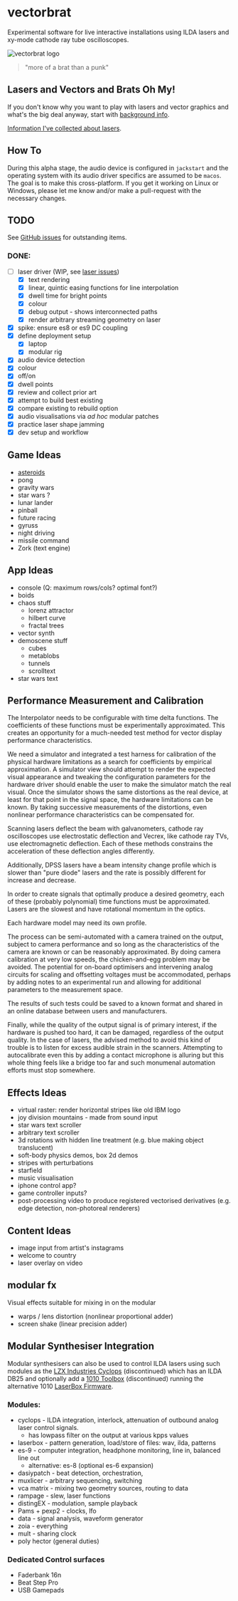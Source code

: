 # vectorbrat

Experimental software for live interactive installations using ILDA lasers and xy-mode cathode ray tube oscilloscopes.

![vectorbrat logo](src/main/resources/vectorbrat.png)

> "more of a brat than a punk"

## Lasers and Vectors and Brats Oh My!

If you don't know why you want to play with lasers and vector graphics and 
what's the big deal anyway, start with [background info](background.md).

[Information I've collected about lasers](lasers.md).

## How To

During this alpha stage, the audio device is configured in `jackstart` and the 
operating system with its audio driver specifics are assumed to be `macos`. The 
goal is to make this cross-platform. If you get it working on Linux or Windows,
please let me know and/or make a pull-request with the necessary changes.

## TODO

See [GitHub issues](https://github.com/christo/vectorbrat/issues) for outstanding items.

### DONE:

* [ ] laser driver (WIP, see
[laser issues](https://github.com/christo/vectorbrat/issues?q=is%3Aissue+is%3Aopen+label%3Alaser))
  * [x] text rendering
  * [x] linear, quintic easing functions for line interpolation
  * [x] dwell time for bright points
  * [x] colour
  * [x] debug output - shows interconnected paths
  * [x] render arbitrary streaming geometry on laser
* [x] spike: ensure es8 or es9 DC coupling
* [x] define deployment setup
  * [x] laptop
  * [x] modular rig
* [x] audio device detection
* [x] colour
* [x] off/on
* [x] dwell points
* [x] review and collect prior art
* [x] attempt to build best existing
* [x] compare existing to rebuild option
* [x] audio visualisations via *ad hoc* modular patches
* [x] practice laser shape jamming
* [x] dev setup and workflow

## Game Ideas

* [asteroids](asteroids.md)
* pong
* gravity wars
* star wars ?
* lunar lander
* pinball
* future racing
* gyruss
* night driving
* missile command
* Zork (text engine)

## App Ideas

* console (Q: maximum rows/cols? optimal font?)
* boids
* chaos stuff
  * lorenz attractor
  * hilbert curve
  * fractal trees
* vector synth
* demoscene stuff
  * cubes
  * metablobs
  * tunnels
  * scrolltext
* star wars text

## Performance Measurement and Calibration

The Interpolator needs to be configurable with time delta functions. The coefficients of these functions must be 
experimentally approximated. This creates an opportunity for a much-needed test method for vector display 
performance characteristics.

We need a simulator and integrated a test harness for calibration of the physical hardware limitations as a search for
coefficients by empirical approximation. A simulator view should attempt to render the expected visual appearance
and tweaking the configuration parameters for the hardware driver should enable the user to make the simulator match the
real visual. Once the simulator shows the same distortions as the real device, at least for that point in the signal 
space, the hardware limitations can be known. By taking successive measurements of the distortions, even nonlinear 
performance characteristics can be compensated for.  

Scanning lasers deflect the beam with galvanometers, cathode ray oscilloscopes use electrostatic deflection and Vecrex,
like cathode ray TVs, use electromagnetic deflection. Each of these methods constrains the acceleration of these
deflection angles differently.

Additionally, DPSS lasers have a beam intensity change profile which is slower than "pure diode" lasers and the rate is
possibly different for increase and decrease.

In order to create signals that optimally produce a desired geometry, each of these (probably polynomial) time functions
must be approximated. Lasers are the slowest and have rotational momentum in the optics.

Each hardware model may need its own profile. 

The process can be semi-automated with a camera trained on the output, subject to camera performance and so long as the 
characteristics of the camera are known or can be reasonably approximated. By doing camera calibration at very low 
speeds, the chicken-and-egg problem may be avoided. The potential for on-board optimisers and intervening analog 
circuits for scaling and offsetting voltages must be accommodated, perhaps by adding notes to an experimental run 
and allowing for additional parameters to the measurement space.

The results of such tests could be saved to a known format and shared in an online database between users and 
manufacturers.

Finally, while the quality of the output signal is of primary interest, if the hardware is pushed too hard, it can 
be damaged, regardless of the output quality. In the case of lasers, the advised method to avoid this kind of 
trouble is to listen for excess audible strain in the scanners. Attempting to autocalibrate even this by adding a 
contact microphone is alluring but this whole thing feels like a bridge too far and such monumenal automation 
efforts must stop somewhere. 

## Effects Ideas

* virtual raster: render horizontal stripes like old IBM logo
* joy division mountains - made from sound input
* star wars text scroller
* arbitrary text scroller
* 3d rotations with hidden line treatment (e.g. blue making object translucent)
* soft-body physics demos, box 2d demos
* stripes with perturbations
* starfield
* music visualisation
* iphone control app?
* game controller inputs?
* post-processing video to produce registered vectorised derivatives (e.g. edge detection, non-photoreal renderers)

## Content Ideas

* image input from artist's instagrams
* welcome to country
* laser overlay on video

## modular fx

Visual effects suitable for mixing in on the modular

* warps / lens distortion (nonlinear proportional adder)
* screen shake (linear precision adder)


## Modular Synthesiser Integration

Modular synthesisers can also be used to control ILDA lasers
using such modules as the 
[LZX Industries Cyclops](https://lzxindustries.net/products/cyclops) 
(discontinued) which has an ILDA DB25 and optionally add a 
[1010 Toolbox](https://1010music.com/product/toolbox-sequencer-function-generator-eurorack-module) (discontinued)
running the alternative 1010
[LaserBox Firmware](https://1010music.com/product/laserbox-pattern-generator-for-lasers).

### Modules:

* cyclops - ILDA integration, interlock, attenuation of outbound analog laser control signals.
  * has lowpass filter on the output at various kpps values
* laserbox - pattern generation, load/store of files: wav, ilda, patterns
* es-9 - computer integration, headphone monitoring, line in, balanced line out
  * alternative: es-8 (optional es-6 expansion)
* dasiypatch - beat detection, orchestration, 
* muxlicer - arbitrary sequencing, switching
* vca matrix - mixing two geometry sources, routing to data
* rampage - slew, laser functions
* distingEX - modulation, sample playback  
* Pams + pexp2 - clocks, lfo
* data - signal analysis, waveform generator
* zoia - everything
* mult - sharing clock
* poly hector (general duties)

### Dedicated Control surfaces

* Faderbank 16n
* Beat Step Pro
* USB Gamepads




